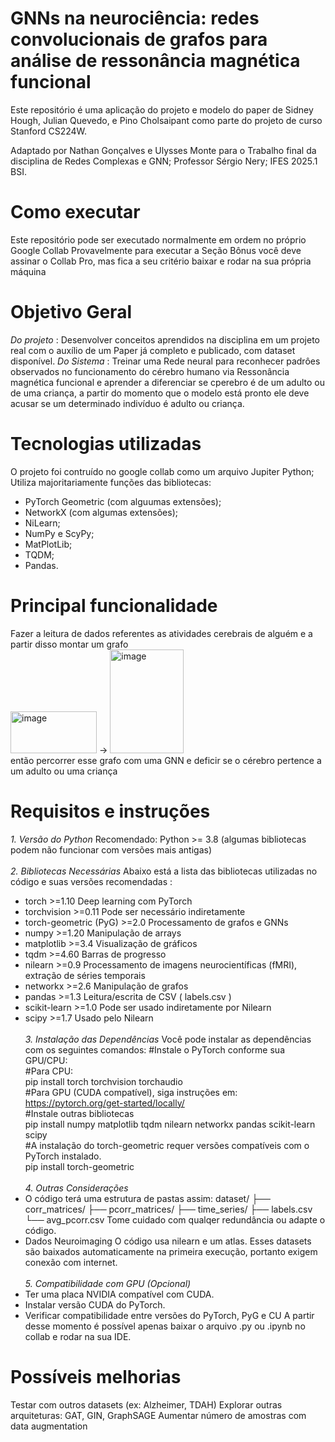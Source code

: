 # GNNs na neurociência: redes convolucionais de grafos para análise de ressonância magnética funcional
Este repositório é uma aplicação do projeto e modelo do paper de Sidney Hough, Julian Quevedo, e Pino Cholsaipant como parte do projeto de curso Stanford CS224W.

Adaptado por Nathan Gonçalves e Ulysses Monte para o Trabalho final da disciplina de Redes Complexas e GNN;
Professor Sérgio Nery;
IFES 2025.1 BSI.

# Como executar
Este repositório pode ser executado normalmente em ordem no próprio Google Collab
Provavelmente para executar a Seção Bônus você deve assinar o Collab Pro, mas fica a seu critério baixar e rodar na sua própria máquina

# Objetivo Geral
*Do projeto* : Desenvolver conceitos aprendidos na disciplina em um projeto real com o auxílio de um Paper já completo e publicado, com dataset disponível.
*Do Sistema* : Treinar uma Rede neural para reconhecer padrôes observados no funcionamento do cérebro humano via Ressonância magnética funcional e aprender a diferenciar se cperebro é de um adulto ou de uma criança, a partir do momento que o modelo está pronto ele deve acusar se um determinado indivíduo é adulto ou criança.

# Tecnologias utilizadas
O projeto foi contruído no google collab como um arquivo Jupiter Python;
Utiliza majoritariamente funções das bibliotecas:
 - PyTorch Geometric (com alguumas extensões);
 - NetworkX (com algumas extensões);
 - NiLearn;
 - NumPy e ScyPy;
 - MatPlotLib;
 - TQDM;
 - Pandas.

# Principal funcionalidade
Fazer a leitura de dados referentes as atividades cerebrais de alguém e a partir disso montar um grafo
<br/><img width="138" height="67" alt="image" src="https://github.com/user-attachments/assets/94cf2977-7081-425a-b8e8-9688ac3e31ab" /> -> <img width="118" height="166" alt="image" src="https://github.com/user-attachments/assets/54bb5d55-4f8a-43b7-b129-db4aee200221" /><br/>
então percorrer esse grafo com uma GNN e deficir se o cérebro pertence a um adulto ou uma criança



# Requisitos e instruções 
*1. Versão do Python*
  Recomendado: Python >= 3.8 (algumas bibliotecas podem não funcionar com versões mais antigas)
<br/><br/>*2. Bibliotecas Necessárias*
  Abaixo está a lista das bibliotecas utilizadas no código e suas versões recomendadas :
 - torch >=1.10 Deep learning com PyTorch
 - torchvision >=0.11 Pode ser necessário indiretamente
 - torch-geometric (PyG) >=2.0 Processamento de grafos e GNNs
 - numpy >=1.20 Manipulação de arrays
 - matplotlib >=3.4 Visualização de gráficos
 - tqdm >=4.60 Barras de progresso
 - nilearn >=0.9 Processamento de imagens neurocientíficas (fMRI), extração de séries temporais
 - networkx >=2.6 Manipulação de grafos
 - pandas >=1.3 Leitura/escrita de CSV ( labels.csv )
 - scikit-learn >=1.0 Pode ser usado indiretamente por Nilearn
 - scipy >=1.7 Usado pelo Nilearn
<br/><br/>*3. Instalação das Dependências*
Você pode instalar as dependências com os seguintes comandos:
  #Instale o PyTorch conforme sua GPU/CPU:<br/>
  #Para CPU:<br/>
  pip install torch torchvision torchaudio<br/>
  #Para GPU (CUDA compatível), siga instruções em: https://pytorch.org/get-started/locally/ <br/>
  #Instale outras bibliotecas<br/>
  pip install numpy matplotlib tqdm nilearn networkx pandas scikit-learn scipy<br/>
  #A instalação do torch-geometric requer versões compatíveis com o PyTorch instalado. <br/>
  pip install torch-geometric<br/>
<br/>*4. Outras Considerações*
 - O código terá uma estrutura de pastas assim:
dataset/
├── corr_matrices/
├── pcorr_matrices/
├── time_series/
├── labels.csv
└── avg_pcorr.csv
Tome cuidado com qualqer redundância ou adapte o código.
 - Dados Neuroimaging
O código usa nilearn e um atlas. Esses datasets são baixados automaticamente na primeira execução, portanto exigem conexão com internet.
<br/><br/>*5. Compatibilidade com GPU (Opcional)*
 - Ter uma placa NVIDIA compatível com CUDA.
 - Instalar versão CUDA do PyTorch.
 - Verificar compatibilidade entre versões do PyTorch, PyG e CU
A partir desse momento é possível apenas baixar o arquivo .py ou .ipynb no collab e rodar na sua IDE.

# Possíveis melhorias
Testar com outros datasets (ex: Alzheimer, TDAH)
Explorar outras arquiteturas: GAT, GIN, GraphSAGE
Aumentar número de amostras com data augmentation

